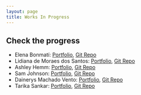 ```yaml
---
layout: page
title: Works In Progress
---
```


## Check the progress 

- Elena Bonmatí: [Portfolio](https://elenabonmati.github.io/), [Git Repo](https://github.com/elenabonmati/elenabonmati.github.io)
- Lidiana de Moraes dos Santos: [Portfolio](https://lidianams.github.io/), [Git Repo](https://github.com/lidianams/lidianams.github.io)
- Ashley Hemm: [Portfolio](), [Git Repo]()
- Sam Johnson: [Portfolio](), [Git Repo]()
- Dainerys Machado Vento: [Portfolio](https://dainerys.github.io/), [Git Repo](https://github.com/dainerys/dainerys.github.io)
- Tarika Sankar: [Portfolio](), [Git Repo]()
